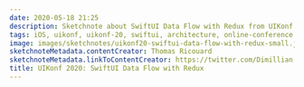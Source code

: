 ```yaml
---
date: 2020-05-18 21:25
description: Sketchnote about SwiftUI Data Flow with Redux from UIKonf 2020 (online conference)
tags: iOS, uikonf, uikonf-20, swiftui, architecture, online-conference
image: images/sketchnotes/uikonf20-swiftui-data-flow-with-redux-small.jpg
sketchnoteMetadata.contentCreator: Thomas Ricouard
sketchnoteMetadata.linkToContentCreator: https://twitter.com/Dimillian
title: UIKonf 2020: SwiftUI Data Flow with Redux
---
```

